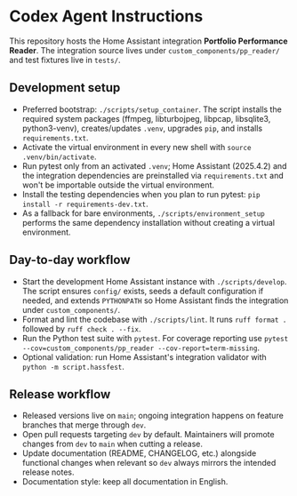 # Codex Agent Instructions

This repository hosts the Home Assistant integration **Portfolio Performance Reader**. The integration source lives under `custom_components/pp_reader/` and test fixtures live in `tests/`.

## Development setup
- Preferred bootstrap: `./scripts/setup_container`. The script installs the required system packages (ffmpeg, libturbojpeg, libpcap, libsqlite3, python3-venv), creates/updates `.venv`, upgrades `pip`, and installs `requirements.txt`.
- Activate the virtual environment in every new shell with `source .venv/bin/activate`.
- Run pytest only from an activated `.venv`; Home Assistant (2025.4.2) and the integration dependencies are preinstalled via `requirements.txt` and won't be importable outside the virtual environment.
- Install the testing dependencies when you plan to run pytest: `pip install -r requirements-dev.txt`.
- As a fallback for bare environments, `./scripts/environment_setup` performs the same dependency installation without creating a virtual environment.

## Day-to-day workflow
- Start the development Home Assistant instance with `./scripts/develop`. The script ensures `config/` exists, seeds a default configuration if needed, and extends `PYTHONPATH` so Home Assistant finds the integration under `custom_components/`.
- Format and lint the codebase with `./scripts/lint`. It runs `ruff format .` followed by `ruff check . --fix`.
- Run the Python test suite with `pytest`. For coverage reporting use `pytest --cov=custom_components/pp_reader --cov-report=term-missing`.
- Optional validation: run Home Assistant's integration validator with `python -m script.hassfest`.

## Release workflow
- Released versions live on `main`; ongoing integration happens on feature branches that merge through `dev`.
- Open pull requests targeting `dev` by default. Maintainers will promote changes from `dev` to `main` when cutting a release.
- Update documentation (README, CHANGELOG, etc.) alongside functional changes when relevant so `dev` always mirrors the intended release notes.
- Documentation style: keep all documentation in English.
